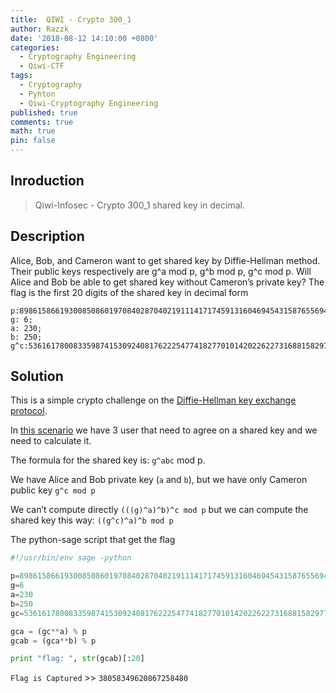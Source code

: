 ```yaml
---
title:  QIWI - Crypto 300_1
author: Razzk
date: '2018-08-12 14:10:00 +0800'
categories:
  - Cryptography Engineering 
  - Qiwi-CTF
tags:
  - Cryptography
  - Pyhton
  - Qiwi-Cryptography Engineering
published: true
comments: true
math: true
pin: false
---
```


## Inroduction

>  Qiwi-Infosec - Crypto 300_1 shared key in decimal. 

## Description

Alice, Bob, and Cameron want to get shared key by Diffie-Hellman method. Their public keys respectively are g^a mod p, g^b mod p, g^c mod p. Will Alice and Bob be able to get shared key without Cameron’s private key? The flag is the first 20 digits of the shared key in decimal form
```
p:8986158661930085086019708402870402191114171745913160469454315876556947370642799226714405016920875594030192024506376929926694545081888689821796050434591251;
g: 6;
a: 230;
b: 250;
g^c:5361617800833598741530924081762225477418277010142022622731688158297759621329407070985497917078988781448889947074350694220209769840915705739528359582454617;
```


## Solution

This is a simple crypto challenge on the [Diffie-Hellman key exchange protocol](https://en.wikipedia.org/wiki/Diffie%E2%80%93Hellman_key_exchange).

In [this scenario](https://en.wikipedia.org/wiki/Diffie%E2%80%93Hellman_key_exchange#Operation_with_more_than_two_parties) we have 3 user that need to agree on a shared key and we need to calculate it.

The formula for the shared key is: `g^abc` mod p.

We have Alice and Bob private key (`a` and `b`), but we have only Cameron public key `g^c mod p`

We can’t compute directly `(((g)^a)^b)^c mod p` but we can compute the shared key this way:
`((g^c)^a)^b mod p`

The python-sage script that get the flag

```python
#!/usr/bin/env sage -python

p=8986158661930085086019708402870402191114171745913160469454315876556947370642799226714405016920875594030192024506376929926694545081888689821796050434591251
g=6
a=230
b=250
gc=5361617800833598741530924081762225477418277010142022622731688158297759621329407070985497917078988781448889947074350694220209769840915705739528359582454617

gca = (gc**a) % p
gcab = (gca**b) % p

print "flag: ", str(gcab)[:20]
```
` Flag is Captured ` >> `38058349620867258480`

